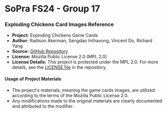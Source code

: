 # SoPra FS24 - Group 17

### Exploding Chickens Card Images Reference

- **Project:** Exploding Chickens Game Cards
- **Author:** Radison Akerman, Sengdao Inthavong, Vincent Do, Richard Yang
- **Source:** [GitHub Repository](https://github.com/jeffuntalan/exploding-chickens)
- **License:** Mozilla Public License 2.0 (MPL 2.0)
- **License Details:** This project is protected under the MPL 2.0. For more details, see the [LICENSE file](https://github.com/rak3rman/exploding-chickens/blob/main/LICENSE) in the repository.

#### Usage of Project Materials

- The project's materials, meaning the game cards images, are utilized according to the terms of the Mozilla Public License 2.0.
- Any modifications made to the original materials are clearly documented and attributed to the modifier.
